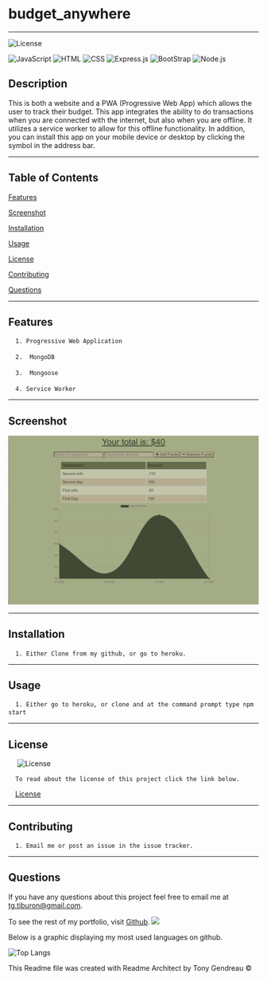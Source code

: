 # budget_anywhere
---

  ![License](https://img.shields.io/github/license/tgtiburon/budget_anywhere?style=flat-square)
  
  ![JavaScript](https://img.shields.io/badge/JavaScript-F7DF1E?style=for-the-badge&logo=javascript&logoColor=black) 
  ![HTML](https://img.shields.io/badge/HTML-239120?style=for-the-badge&logo=html5&logoColor=white) 
  ![CSS](https://img.shields.io/badge/CSS-239120?&style=for-the-badge&logo=css3&logoColor=white) 
  ![Express.js](https://img.shields.io/badge/express.js-%23404d59.svg?style=for-the-badge&logo=express&logoColor=%2361DAFB) 
  ![BootStrap](https://img.shields.io/badge/Bootstrap-563D7C?style=for-the-badge&logo=bootstrap&logoColor=white) 
  ![Node.js](https://img.shields.io/badge/Node.js-43853D?style=for-the-badge&logo=node.js&logoColor=white) 
## Description

This is both a website and a PWA (Progressive Web App) which allows the user to track their budget.  This app integrates the ability to do transactions when you are connected with the internet, but also when you are offline.  It utilizes a service worker to allow for this offline functionality.  In addition, you can install this app on your mobile device or desktop by clicking the symbol in the address bar.

---
  ## Table of Contents

  [Features](#features)

  [Screenshot](#screenshot)

  [Installation](#installation)
    
  [Usage](#usage)
    
  [License](#license)
    
  [Contributing](#contributing)

  [Questions](#questions)
  
  

---

## Features

      1. Progressive Web Application 

      2.  MongoDB 

      3.  Mongoose 

      4. Service Worker 
---

## Screenshot 
  ![](budget_anywhere.PNG)
  
  

  ---

  ## Installation

      1. Either Clone from my github, or go to heroku. 
---
  ## Usage

      1. Either go to heroku, or clone and at the command prompt type npm start 


  ---
  ## License 

  &emsp; ![License](https://img.shields.io/github/license/tgtiburon/budget_anywhere?style=flat-square)

      To read about the license of this project click the link below.

  &emsp;[License](https://github.com/tgtiburon/budget_anywhere/blob/main/LICENSE) 

  ---
  ## Contributing

      1. Email me or post an issue in the issue tracker. 


---
## Questions

If you have any questions about this project feel free to email me at <tg.tiburon@gmail.com>.  

To see the rest of my portfolio, visit [Github](https://github.com/tgtiburon).
![](./images/GitHub-Mark-32px.png)

Below is a graphic displaying my most used languages on github.

![Top Langs](https://github-readme-stats.vercel.app/api/top-langs/?username=tgtiburon)


This Readme file was created with Readme Architect by Tony Gendreau &copy;
